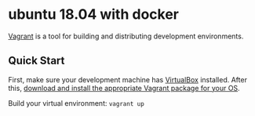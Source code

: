 # ubuntu 18.04 with docker

[Vagrant](https://www.vagrantup.com/) is a tool for building and distributing development environments.

## Quick Start

First, make sure your development machine has
[VirtualBox](https://www.virtualbox.org/)
installed. After this,
[download and install the appropriate Vagrant package for your OS](https://www.vagrantup.com/downloads.html).

Build your virtual environment: `vagrant up`